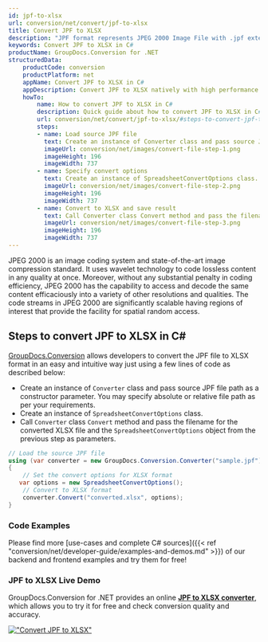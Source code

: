 ```yaml
---
id: jpf-to-xlsx
url: conversion/net/convert/jpf-to-xlsx
title: Convert JPF to XLSX
description: "JPF format represents JPEG 2000 Image File with .jpf extension. Learn how to convert JPF to XLSX file programmatically in C# language using GroupDocs.Conversion for .NET library."
keywords: Convert JPF to XLSX in C#
productName: GroupDocs.Conversion for .NET
structuredData:
    productCode: conversion
    productPlatform: net
    appName: Convert JPF to XLSX in C#
    appDescription: Convert JPF to XLSX natively with high performance using C# language and server side GroupDocs.Conversion for .NET APIs, without the use of any software like Microsoft or Open Office.
    howTo:
        name: How to convert JPF to XLSX in C# 
        description: Quick guide about how to convert JPF to XLSX in C# with high performance and accuracy.
        url: conversion/net/convert/jpf-to-xlsx/#steps-to-convert-jpf-to-xlsx-in-c
        steps:
        - name: Load source JPF file 
          text: Create an instance of Converter class and pass source JPF file path as a constructor parameter. You may specify absolute or relative file path as per your requirements. 
          imageUrl: conversion/net/images/convert-file-step-1.png
          imageHeight: 196
          imageWidth: 737
        - name: Specify convert options 
          text: Create an instance of SpreadsheetConvertOptions class.
          imageUrl: conversion/net/images/convert-file-step-2.png
          imageHeight: 196
          imageWidth: 737
        - name: Convert to XLSX and save result 
          text: Call Converter class Convert method and pass the filename for the converted HTML file and the SpreadsheetConvertOptions object from the previous step as parameters.
          imageUrl: conversion/net/images/convert-file-step-3.png
          imageHeight: 196
          imageWidth: 737
---
```


JPEG 2000 is an image coding system and state-of-the-art image compression standard. It uses wavelet technology to code lossless content in any quality at once. Moreover, without any substantial penalty in coding efficiency, JPEG 2000 has the capability to access and decode the same content efficaciously into a variety of other resolutions and qualities. The code streams in JPEG 2000 are significantly scalable having regions of interest that provide the facility for spatial random access.

## Steps to convert JPF to XLSX in C#

[GroupDocs.Conversion](https://products.groupdocs.com/conversion/net) allows developers to convert the JPF file to XLSX format in an easy and intuitive way just using a few lines of code as described below:

* Create an instance of `Converter` class and pass source JPF file path as a constructor parameter. You may specify absolute or relative file path as per your requirements. 
* Create an instance of `SpreadsheetConvertOptions` class.
* Call `Converter` class `Convert` method and pass the filename for the converted XLSX file and the `SpreadsheetConvertOptions` object from the previous step as parameters.

```csharp
// Load the source JPF file
using (var converter = new GroupDocs.Conversion.Converter("sample.jpf"))
{
    // Set the convert options for XLSX format
   var options = new SpreadsheetConvertOptions();
    // Convert to XLSX format
    converter.Convert("converted.xlsx", options);
}
```

### Code Examples

Please find more [use-cases and complete C# sources]({{< ref "conversion/net/developer-guide/examples-and-demos.md" >}}) of our backend and frontend examples and try them for free!

### JPF to XLSX Live Demo

GroupDocs.Conversion for .NET provides an online [**JPF to XLSX converter**](https://products.groupdocs.app/conversion/jpf-to-xlsx), which allows you to try it for free and check conversion quality and accuracy.

[!["Convert JPF to XLSX"](conversion/net/images/convert-to-xlsx/convert-jpf-to-xlsx.png)](https://products.groupdocs.app/conversion/jpf-to-xlsx)